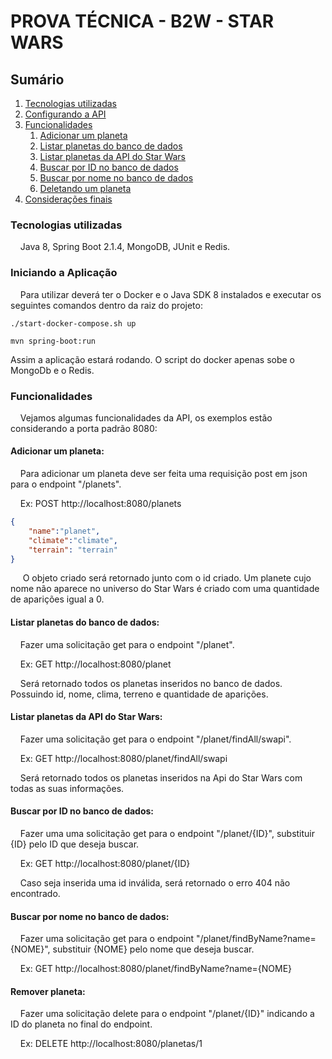# PROVA TÉCNICA - B2W - STAR WARS

## Sumário

 <ol>
  <li><a href="#Tecnologias">Tecnologias utilizadas</a></li>
  <li><a href="#Start">Configurando a API</a></li>
  <li><a href="#Features">Funcionalidades</a>
    <ol>
      <li><a href="#Add">Adicionar um planeta</a></li>
      <li><a href="#FindAll">Listar planetas do banco de dados</a></li>
      <li><a href="#FindAllSwapi">Listar planetas da API do Star Wars</a></li>
      <li><a href="#FindById">Buscar por ID no banco de dados</a></li>
      <li><a href="#FindByName">Buscar por nome no banco de dados</a></li>
      <li><a href="#deleta">Deletando um planeta</a></li>
    </ol>
  </li>
  <li><a href="#final">Considerações finais</a>
 
</ol> 

<dl>
  

### <a name="Tecnologias">Tecnologias utilizadas</a> 
&nbsp;&nbsp;&nbsp;&nbsp;Java 8, Spring Boot 2.1.4, MongoDB, JUnit e Redis.

### <a name="Start">Iniciando a Aplicação</a>  
&nbsp;&nbsp;&nbsp;&nbsp;Para utilizar deverá ter o Docker e o Java SDK 8 instalados e executar os seguintes comandos dentro da raiz do projeto:
```
./start-docker-compose.sh up 
```
```
mvn spring-boot:run
```

Assim a aplicação estará rodando. O script do docker apenas sobe o MongoDb e o Redis.


### <a name="Features">Funcionalidades</a>

&nbsp;&nbsp;&nbsp;&nbsp;Vejamos algumas funcionalidades da API, os exemplos estão considerando a porta padrão 8080:

#### <a name="Add"> Adicionar um planeta:</a>  

&nbsp;&nbsp;&nbsp;&nbsp;Para adicionar um planeta deve ser feita uma requisição post em json para o endpoint "/planets".

&nbsp;&nbsp;&nbsp;&nbsp;Ex:
POST http://localhost:8080/planets
```JSON
{
	"name":"planet",
	"climate":"climate",
	"terrain": "terrain"
}
```
&nbsp;&nbsp;&nbsp;&nbsp; O objeto criado será retornado junto com o id criado. Um planete cujo nome não aparece no universo do Star Wars é criado com uma quantidade de aparições igual a 0.



#### <a name="FindAll">Listar planetas do banco de dados:</a>

&nbsp;&nbsp;&nbsp;&nbsp;Fazer uma solicitação get para o endpoint "/planet".

&nbsp;&nbsp;&nbsp;&nbsp;Ex:
GET http://localhost:8080/planet

&nbsp;&nbsp;&nbsp;&nbsp;Será retornado todos os planetas inseridos no banco de dados. Possuindo id, nome, clima, terreno e quantidade de aparições. 

#### <a name="FindAllSwapi">Listar planetas da API do Star Wars:</a>

&nbsp;&nbsp;&nbsp;&nbsp;Fazer uma solicitação get para o endpoint "/planet/findAll/swapi".

&nbsp;&nbsp;&nbsp;&nbsp;Ex:
GET http://localhost:8080/planet/findAll/swapi

&nbsp;&nbsp;&nbsp;&nbsp;Será retornado todos os planetas inseridos na Api do Star Wars com todas as suas informações. 


#### <a name="FindById">Buscar por ID no banco de dados:</a>

&nbsp;&nbsp;&nbsp;&nbsp;Fazer uma  uma solicitação get para o endpoint "/planet/{ID}", substituir {ID} pelo ID que deseja buscar. 

&nbsp;&nbsp;&nbsp;&nbsp;Ex:
GET http://localhost:8080/planet/{ID}

&nbsp;&nbsp;&nbsp;&nbsp;Caso seja inserida uma id inválida, será retornado o erro 404 não encontrado. 

#### <a name="FindByName">Buscar por nome no banco de dados:</a>

&nbsp;&nbsp;&nbsp;&nbsp;Fazer uma solicitação get para o endpoint "/planet/findByName?name={NOME}", substituir {NOME} pelo nome que deseja buscar.

&nbsp;&nbsp;&nbsp;&nbsp;Ex:
GET http://localhost:8080/planet/findByName?name={NOME}

#### <a name="deleta">Remover planeta:</a>

&nbsp;&nbsp;&nbsp;&nbsp;Fazer uma solicitação delete para o endpoint "/planet/{ID}" indicando a ID do planeta no final do endpoint.

&nbsp;&nbsp;&nbsp;&nbsp;Ex: 
DELETE http://localhost:8080/planetas/1
